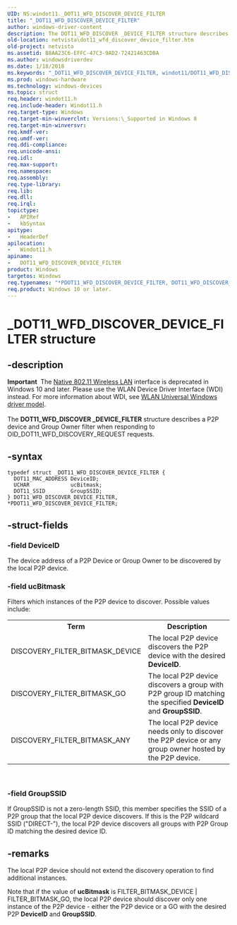 ```yaml
---
UID: NS:windot11._DOT11_WFD_DISCOVER_DEVICE_FILTER
title: "_DOT11_WFD_DISCOVER_DEVICE_FILTER"
author: windows-driver-content
description: The DOT11_WFD_DISCOVER _DEVICE_FILTER structure describes a P2P device and Group Owner filter when responding to OID_DOT11_WFD_DISCOVERY_REQUEST requests.
old-location: netvista\dot11_wfd_discover_device_filter.htm
old-project: netvista
ms.assetid: B8AA23C6-EFFC-47C3-9AD2-72421463CDBA
ms.author: windowsdriverdev
ms.date: 1/18/2018
ms.keywords: "_DOT11_WFD_DISCOVER_DEVICE_FILTER, windot11/DOT11_WFD_DISCOVER_DEVICE_FILTER, netvista.dot11_wfd_discover_device_filter, *PDOT11_WFD_DISCOVER_DEVICE_FILTER, PDOT11_WFD_DISCOVER_DEVICE_FILTER structure pointer [Network Drivers Starting with Windows Vista], PDOT11_WFD_DISCOVER_DEVICE_FILTER, DOT11_WFD_DISCOVER_DEVICE_FILTER structure [Network Drivers Starting with Windows Vista], DOT11_WFD_DISCOVER_DEVICE_FILTER, windot11/PDOT11_WFD_DISCOVER_DEVICE_FILTER"
ms.prod: windows-hardware
ms.technology: windows-devices
ms.topic: struct
req.header: windot11.h
req.include-header: Windot11.h
req.target-type: Windows
req.target-min-winverclnt: Versions:\_Supported in Windows 8
req.target-min-winversvr: 
req.kmdf-ver: 
req.umdf-ver: 
req.ddi-compliance: 
req.unicode-ansi: 
req.idl: 
req.max-support: 
req.namespace: 
req.assembly: 
req.type-library: 
req.lib: 
req.dll: 
req.irql: 
topictype:
-	APIRef
-	kbSyntax
apitype:
-	HeaderDef
apilocation:
-	Windot11.h
apiname:
-	DOT11_WFD_DISCOVER_DEVICE_FILTER
product: Windows
targetos: Windows
req.typenames: "*PDOT11_WFD_DISCOVER_DEVICE_FILTER, DOT11_WFD_DISCOVER_DEVICE_FILTER"
req.product: Windows 10 or later.
---
```


# _DOT11_WFD_DISCOVER_DEVICE_FILTER structure


## -description


<div class="alert"><b>Important</b>  The <a href="https://msdn.microsoft.com/library/windows/hardware/ff560689">Native 802.11 Wireless LAN</a> interface is deprecated in Windows 10 and later. Please use the WLAN Device Driver Interface (WDI) instead. For more information about WDI, see <a href="https://msdn.microsoft.com/6EF92E34-7BC9-465E-B05D-2BCB29165A18">WLAN Universal Windows driver model</a>.</div><div> </div>The <b>DOT11_WFD_DISCOVER _DEVICE_FILTER</b> structure describes a P2P device and Group Owner filter when responding to OID_DOT11_WFD_DISCOVERY_REQUEST requests.


## -syntax


````
typedef struct _DOT11_WFD_DISCOVER_DEVICE_FILTER {
  DOT11_MAC_ADDRESS DeviceID;
  UCHAR             ucBitmask;
  DOT11_SSID        GroupSSID;
} DOT11_WFD_DISCOVER_DEVICE_FILTER, *PDOT11_WFD_DISCOVER_DEVICE_FILTER;
````


## -struct-fields




### -field DeviceID

The device address of a P2P Device or Group Owner to be discovered by the local P2P device.


### -field ucBitmask

Filters which instances of the P2P device to discover. Possible values include:


<table>
<tr>
<th>Term</th>
<th>Description</th>
</tr>
<tr>
<td width="40%">
<a id="DISCOVERY_FILTER_BITMASK_DEVICE"></a><a id="discovery_filter_bitmask_device"></a>DISCOVERY_FILTER_BITMASK_DEVICE

</td>
<td width="60%">
The local P2P device discovers the P2P device with the desired <b>DeviceID</b>.

</td>
</tr>
<tr>
<td width="40%">
<a id="_DISCOVERY_FILTER_BITMASK_GO"></a><a id="_discovery_filter_bitmask_go"></a> DISCOVERY_FILTER_BITMASK_GO

</td>
<td width="60%">
The local P2P device discovers a group with P2P group ID matching the specified <b>DeviceID</b> and <b>GroupSSID</b>.

</td>
</tr>
<tr>
<td width="40%">
<a id="DISCOVERY_FILTER_BITMASK_ANY"></a><a id="discovery_filter_bitmask_any"></a>DISCOVERY_FILTER_BITMASK_ANY

</td>
<td width="60%">
 The local P2P device needs only to discover the P2P device or any group owner hosted by the P2P device.

</td>
</tr>
</table> 


### -field GroupSSID

If GroupSSID is not a zero-length SSID, this member specifies the SSID of a P2P group that the local P2P device discovers. If this is the P2P wildcard SSID ("DIRECT-"), the local P2P device discovers all groups with P2P Group ID matching the desired device ID.


## -remarks


The local P2P device should not extend the discovery operation to find additional instances.

Note that if the value of <b>ucBitmask</b> is FILTER_BITMASK_DEVICE | FILTER_BITMASK_GO, the local P2P device should discover only one instance of the P2P device - either the P2P device or a GO with the desired P2P <b>DeviceID</b> and <b>GroupSSID</b>.


